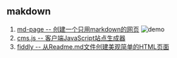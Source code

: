 ## makdown
1. [md-page -- 创建一个只用markdown的网页](https://github.com/oscarmorrison/md-page)
	![demo](https://user-images.githubusercontent.com/1651212/46581080-1cefcb00-ca7d-11e8-8a4f-828dbe945dc6.png)
2. [cms.js -- 客户端JavaScript站点生成器](https://github.com/chrisdiana/cms.js)
3. [fiddly -- 从Readme.md文件创建美观简单的HTML页面](https://github.com/SaraVieira/fiddly)